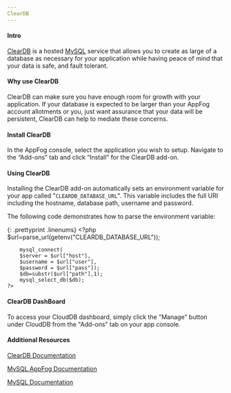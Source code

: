 ```yaml
---
ClearDB
---
```


#### Intro
[ClearDB](https://www.cleardb.com) is a hosted [MySQL](http://www.mysql.com/) service that allows you to create as large of a database as necessary for your application while having peace of mind that your data is safe, and fault tolerant.

#### Why use ClearDB
ClearDB can make sure you have enough room for growth with your application. If your database is expected to be larger than your AppFog account allotments or you, just want assurance that your data will be persistent, ClearDB can help to mediate these concerns.

#### Install ClearDB

In the AppFog console, select the application you wish to setup.
Navigate to the “Add-ons” tab and click “Install” for the ClearDB add-on.

#### Using ClearDB

Installing the ClearDB add-on automatically sets an environment variable for your app called "`CLEARDB_DATABASE_URL`". This variable includes the full URI including the hostname, database path, username and password. 

The following code demonstrates how to parse the environment variable:

{: .prettyprint .linenums}
	<?php
		$url=parse_url(getenv("CLEARDB_DATABASE_URL"));

		mysql_connect(
		$server = $url["host"],
		$username = $url["user"],
		$password = $url["pass"]);
		$db=substr($url["path"],1);
		mysql_select_db($db);
	?>

#### ClearDB DashBoard
To access your CloudDB dashboard, simply click the "Manage" button under CloudDB from the "Add-ons" tab on your app console.

#### Additional Resources
[ClearDB Documentation](http://www.cleardb.com/developers)

[MySQL AppFog Documentation](https://docs.appfog.com/services/mysql)

[MySQL Documentation](http://dev.mysql.com/doc/)
